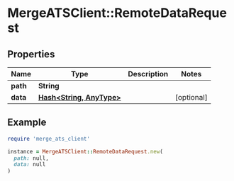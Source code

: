 # MergeATSClient::RemoteDataRequest

## Properties

| Name | Type | Description | Notes |
| ---- | ---- | ----------- | ----- |
| **path** | **String** |  |  |
| **data** | [**Hash&lt;String, AnyType&gt;**](AnyType.md) |  | [optional] |

## Example

```ruby
require 'merge_ats_client'

instance = MergeATSClient::RemoteDataRequest.new(
  path: null,
  data: null
)
```


